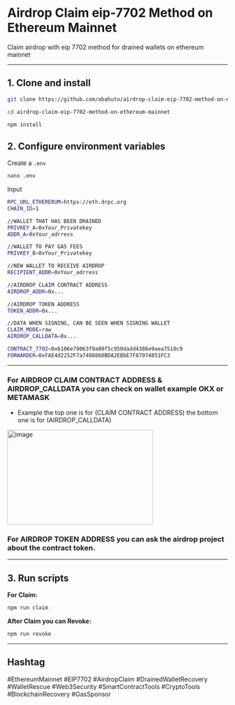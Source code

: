 # Airdrop Claim eip-7702 Method on Ethereum Mainnet
Claim airdrop with eip 7702 method for drained wallets on ethereum mainnet

---

## 1. Clone and install

```bash
git clone https://github.com/abahuto/airdrop-claim-eip-7702-method-on-ethereum-mainnet.git
```
```bash
cd airdrop-claim-eip-7702-method-on-ethereum-mainnet
```
```bash
npm install
```

## 2. Configure environment variables

Create a `.env` 
```bash
nano .env
```
Input
```bash
RPC_URL_ETHERERUM=https://eth.drpc.org 
CHAIN_ID=1

//WALLET THAT HAS BEEN DRAINED
PRIVKEY_A=0xYour_Privatekey
ADDR_A=0xYour_adrress

//WALLET TO PAY GAS FEES
PRIVKEY_B=0xYour_Privatekey

//NEW WALLET TO RECEIVE AIRDROP
RECIPIENT_ADDR=0xYour_adrress

//AIRDROP CLAIM CONTRACT ADDRESS
AIRDROP_ADDR=0x...

//AIRDROP TOKEN ADDRESS
TOKEN_ADDR=0x...

//DATA WHEN SIGNING, CAN BE SEEN WHEN SIGNING WALLET
CLAIM_MODE=raw 
AIRDROP_CALLDATA=0x...

CONTRACT_7702=0x6106e79063f9a09f5c950dadd4386e9aea7510c9 
FORWARDER=0xFAE4d2252F7a7488860BDA2EBbE7F87974851FC3
```

---

### For AIRDROP CLAIM CONTRACT ADDRESS & AIRDROP_CALLDATA you can check on wallet example OKX or METAMASK

- Example
the top one is for (CLAIM CONTRACT ADDRESS) the bottom one is for (AIRDROP_CALLDATA)

<img width="333" height="217" alt="image" src="https://github.com/user-attachments/assets/f1a14f5e-34f8-4a86-a59b-aa7676297af4" />


### For AIRDROP TOKEN ADDRESS you can ask the airdrop project about the contract token.

---

## 3. Run scripts

**For Claim:**

```bash
npm run claim
```

**After Claim you can Revoke:**

```bash
npm run revoke
```

---

## Hashtag

#EthereumMainnet #EIP7702 #AirdropClaim #DrainedWalletRecovery #WalletRescue #Web3Security #SmartContractTools #CryptoTools #BlockchainRecovery #GasSponsor

